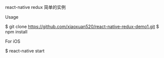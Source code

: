 react-native redux 简单的实例

Usage

 $ git clone https://github.com/xiaoxuan520/react-native-redux-demo1.git
 $ npm install


For iOS

 $ react-native start

